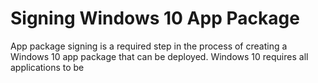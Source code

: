 # Signing Windows 10 App Package 

App package signing is a required step in the process of creating a Windows 10 app package that can be deployed. Windows 10 requires all applications to be 
